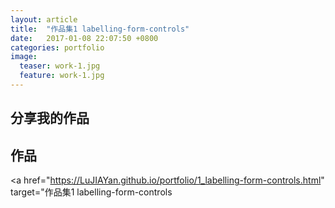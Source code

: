 ```yaml
---
layout: article
title:  "作品集1 labelling-form-controls"
date:   2017-01-08 22:07:50 +0800
categories: portfolio
image:
  teaser: work-1.jpg
  feature: work-1.jpg
---
```


## 分享我的作品




## 作品

<a href="https://LuJIAYan.github.io/portfolio/1_labelling-form-controls.html" target="作品集1 labelling-form-controls</a>
